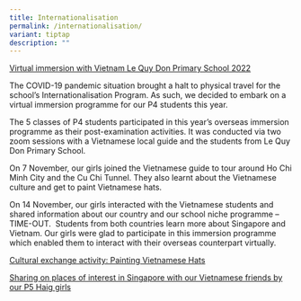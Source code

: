 ```yaml
---
title: Internationalisation
permalink: /internationalisation/
variant: tiptap
description: ""
---
```

<p></p>
<p></p>
<p><u>Virtual immersion with Vietnam Le Quy Don Primary School 2022</u>
</p>
<p>The COVID-19 pandemic situation brought a halt to physical travel for
the school’s Internationalisation Program. As such, we decided to embark
on a virtual immersion programme for our P4 students this year.&nbsp;</p>
<p>The 5 classes of P4 students participated in this year’s overseas immersion
programme as their post-examination activities. It was conducted via two
zoom sessions with a Vietnamese local guide and the students from Le Quy
Don Primary School.&nbsp;&nbsp;</p>
<p>On 7 November, our girls joined the Vietnamese guide to tour around Ho
Chi Minh City and the Cu Chi Tunnel. They also learnt about the Vietnamese
culture and get to paint Vietnamese hats.&nbsp;&nbsp;</p>
<p>On 14 November, our girls interacted with the Vietnamese students and
shared information about our country and our school niche programme – TIME-OUT.&nbsp;
Students from both countries learn more about Singapore and Vietnam. Our
girls were glad to participate in this immersion programme which enabled
them to interact with their overseas counterpart virtually.</p>
<p></p>
<p><u>Cultural exchange activity: Painting Vietnamese Hats</u>
</p>
<p></p>
<p></p>
<p><u>Sharing on places of interest in Singapore with our Vietnamese friends by our P5 Haig girls</u>
</p>
<p></p>
<p></p>
<p></p>
<p></p>